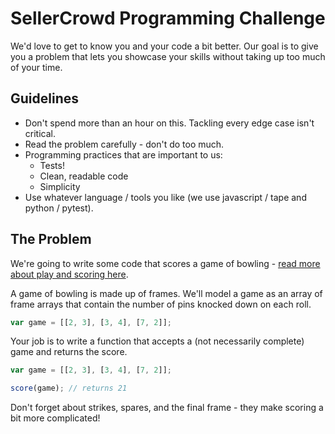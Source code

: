 # SellerCrowd Programming Challenge
We'd love to get to know you and your code a bit better.  Our goal is to give you a problem that lets you showcase your skills without taking up too much of your time.

## Guidelines
- Don't spend more than an hour on this.  Tackling every edge case isn't critical.
- Read the problem carefully - don't do too much.
- Programming practices that are important to us:
    - Tests!
    - Clean, readable code
    - Simplicity
- Use whatever language / tools you like (we use javascript / tape and python / pytest).

## The Problem
We're going to write some code that scores a game of bowling - [read more about play and scoring here](https://en.wikipedia.org/wiki/Ten-pin_bowling#Play).

A game of bowling is made up of frames.  We'll model a game as an array of frame arrays that contain the number of pins knocked down on each roll.
```js
var game = [[2, 3], [3, 4], [7, 2]];
```

Your job is to write a function that accepts a (not necessarily complete) game and returns the score.
```js
var game = [[2, 3], [3, 4], [7, 2]];

score(game); // returns 21
```

Don't forget about strikes, spares, and the final frame - they make scoring a bit more complicated!
